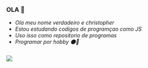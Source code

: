 ### **OLA** 🖤

- *Ola meu nome verdadeiro e christopher*
- *Estou estudando codigos de programçao como JS*
- *Uso isso como repositorio de programas*
- *Programar por hobby 🌑🍃*


![]()



![](https://media.tenor.com/WLcbm7ihHHsAAAAM/aesthetic.gif)





 
 
 
